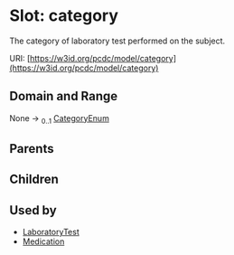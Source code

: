 
# Slot: category


The category of laboratory test performed on the subject.

URI: [https://w3id.org/pcdc/model/category](https://w3id.org/pcdc/model/category)


## Domain and Range

None &#8594;  <sub>0..1</sub> [CategoryEnum](CategoryEnum.md)

## Parents


## Children


## Used by

 * [LaboratoryTest](LaboratoryTest.md)
 * [Medication](Medication.md)

